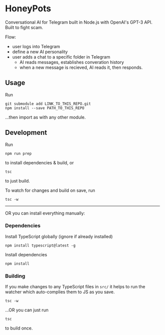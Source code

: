 # HoneyPots

Conversational AI for Telegram built in Node.js with OpenAI's GPT-3 API. Built to fight scam.

Flow:
 - user logs into Telegram
 - define a new AI personality
 - user adds a chat to a specific folder in Telegram
   - AI reads messages, establishes converation history
   - when a new message is recieved, AI reads it, then responds.

## Usage
Run
```
git submodule add LINK_TO_THIS_REPO.git
npm install --save PATH_TO_THIS_REPO
```
...then import as with any other module.


## Development
Run 
```
npm run prep
```
to install dependencies & build, or
```
tsc
```
to just build.

To watch for changes and build on save, run
```
tsc -w
```

-----

OR you can install everything manually:

### Dependencies
Install TypeScript globally (ignore if already installed)
```
npm install typescript@latest -g
```
Install dependencies
```
npm install
```

### Building
If you make changes to any TypeScript files in `src/` it helps to run the watcher which auto-complies them to JS as you save.
```
tsc -w
```
...OR you can just run 
```
tsc
```
to build once.
